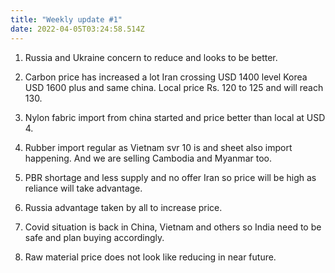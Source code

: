 ```yaml
---
title: "Weekly update #1"
date: 2022-04-05T03:24:58.514Z
---
```


1. Russia and Ukraine concern to reduce and looks to be better.

2. Carbon price has increased a lot Iran crossing USD 1400 level Korea USD 1600 plus and same china. Local price Rs. 120 to 125 and will reach 130.

3. Nylon fabric import from china started and price better than local at USD 4.

4. Rubber import regular as Vietnam svr 10 is and sheet also import happening. And we are selling Cambodia and Myanmar too.

5. PBR shortage and less supply and no offer Iran so price will be high as reliance will take advantage.

6. Russia advantage taken by all to increase price.

7. Covid situation is back in China, Vietnam and others so India need to be safe and plan buying accordingly.

8. Raw material price does not look like reducing in near future.
